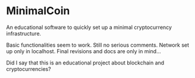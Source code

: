 # MinimalCoin
An educational software to quickly set up a minimal cryptocurrency infrastructure. 

Basic functionalities seem to work. Still no serious comments. Network set up only in localhost. Final revisions and docs are only in mind...

Did I say that this is an educational project about blockchain and cryptocurrencies?
